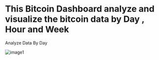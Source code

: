 <h1>This Bitcoin Dashboard analyze and visualize the bitcoin data by Day , Hour and Week  </h1>

<p>Analyze Data By Day  </p>

![image1](https://user-images.githubusercontent.com/47419196/137403344-f347b183-587b-4398-8a65-093dacb00cdf.jpg)







